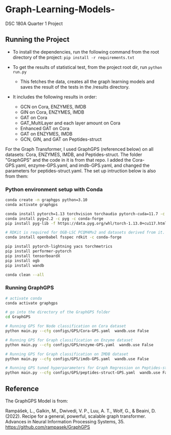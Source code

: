 # Graph-Learning-Models-
DSC 180A Quarter 1 Project

## Running the Project
* To install the dependencies, run the following command from the root directory of the project: `pip install -r requirements.txt`
* To get the results of statistical test, from the project root dir, run `python run.py`
  - This fetches the data, creates all the graph learning models and saves the result of the tests in the /results directory.

* It includes the following results in order:
  - GCN on Cora, ENZYMES, IMDB
  - GIN on Cora, ENZYMES, IMDB
  - GAT on Cora
  - GAT_MultiLayer and each layer amount on Cora
  - Enhanced GAT on Cora
  - GAT on ENZYMES, IMDB
  - GCN, GIN, and GAT on Peptides-struct

For the Graph Transformer, I used GraphGPS (referenced below) on all datasets: Cora, ENZYMES, IMDB, and Peptides-struct. The folder "GraphGPS" and the code in it is from that repo. I added the Cora-GPS.yaml, enzyme-GPS.yaml, and imdb-GPS.yaml, and changed the parameters for peptides-struct.yaml. The set up intruction below is also from them:

### Python environment setup with Conda

```bash
conda create -n graphgps python=3.10
conda activate graphgps

conda install pytorch=1.13 torchvision torchaudio pytorch-cuda=11.7 -c pytorch -c nvidia
conda install pyg=2.2 -c pyg -c conda-forge
pip install pyg-lib -f https://data.pyg.org/whl/torch-1.13.0+cu117.html

# RDKit is required for OGB-LSC PCQM4Mv2 and datasets derived from it.  
conda install openbabel fsspec rdkit -c conda-forge

pip install pytorch-lightning yacs torchmetrics
pip install performer-pytorch
pip install tensorboardX
pip install ogb
pip install wandb

conda clean --all
```
### Running GraphGPS
```bash
# activate conda
conda activate graphgps

# go into the directory of the GraphGPS folder
cd GraphGPS

# Running GPS for Node classification on Cora dataset
python main.py --cfg configs/GPS/Cora-GPS.yaml  wandb.use False

# Running GPS for Graph classification on Enzyme dataset
python main.py --cfg configs/GPS/enzyme-GPS.yaml  wandb.use False

# Running GPS for Graph classification on IMDB dataset
python main.py --cfg configs/GPS/imdb-GPS.yaml  wandb.use False

# Running GPS tuned hyperparameters for Graph Regression on Peptides-struct
python main.py --cfg configs/GPS/peptides-struct-GPS.yaml  wandb.use False
```

## Reference 

The GraphGPS Model is from:

Rampášek, L., Galkin, M., Dwivedi, V. P., Luu, A. T., Wolf, G., & Beaini, D. (2022). Recipe for a general, powerful, scalable graph transformer. Advances in Neural Information Processing Systems, 35. https://github.com/rampasek/GraphGPS 
